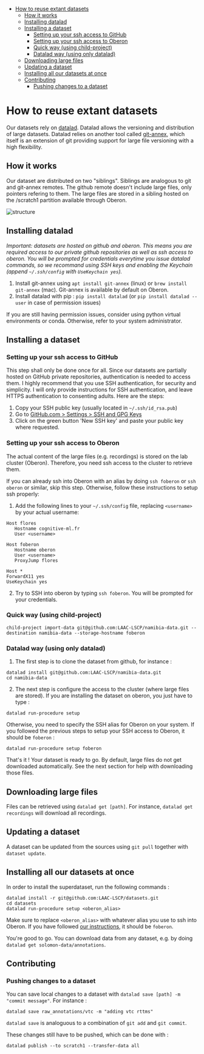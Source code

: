 - [How to reuse extant datasets](#how-to-reuse-extant-datasets)
  - [How it works](#how-it-works)
  - [Installing datalad](#installing-datalad)
  - [Installing a dataset](#installing-a-dataset)
    - [Setting up your ssh access to GitHub](#setting-up-your-ssh-access-to-github)
    - [Setting up your ssh access to Oberon](#setting-up-your-ssh-access-to-oberon)
    - [Quick way (using child-project)](#quick-way-using-child-project)
    - [Datalad way (using only datalad)](#datalad-way-using-only-datalad)
  - [Downloading large files](#downloading-large-files)
  - [Updating a dataset](#updating-a-dataset)
  - [Installing all our datasets at once](#installing-all-our-datasets-at-once)
  - [Contributing](#contributing)
    - [Pushing changes to a dataset](#pushing-changes-to-a-dataset)


# How to reuse extant datasets

Our datasets rely on [datalad](https://www.datalad.org/). Datalad allows the versioning and distribution of large datasets.
Datalad relies on another tool called [git-annex](https://git-annex.branchable.com/), which itself is an extension of git providing support for large file versioning with a high flexibility. 

## How it works

Our dataset are distributed on two "siblings". Siblings are analogous to git and git-annex remotes.
The github remote doesn't include large files, only pointers refering to them. The large files are stored in a sibling hosted on the /scratch1 partition available through Oberon.

![structure](http://laac-lscp.github.io/ChildRecordsData/images/infrastructure.png "Dataset infrastructure")

## Installing datalad

*Important: datasets are hosted on github and oberon. This means you are required access to our private github repositories as well as ssh access to oberon. You will be prompted for credentials everytime you issue datalad commands, so we recommand using SSH keys and enabling the Keychain (append `~/.ssh/config` with `UseKeychain yes`).*

1. Install git-annex using `apt install git-annex` (linux) or `brew install git-annex` (mac). Git-annex is available by default on Oberon.
2. Install datalad with pip : `pip install datalad` (or  `pip install datalad --user` in case of permission issues)

If you are still having permission issues, consider using python virtual environments or conda. Otherwise, refer to your system administrator.

## Installing a dataset

### Setting up your ssh access to GitHub

This step shall only be done once for all.
Since our datasets are partially hosted on GitHub private repositories, authentication is needed to access them. I highly recommend that you use SSH authentication, for security and simplicity. I will only provide instructions for SSH authentication, and leave HTTPS authentication to consenting adults. Here are the steps:

1. Copy your SSH public key (usually located in `~/.ssh/id_rsa.pub`)
2. Go to [GitHub.com > Settings > SSH and GPG Keys](https://github.com/settings/keys)
3. Click on the green button 'New SSH key' and paste your public key where requested.

### Setting up your ssh access to Oberon

The actual content of the large files (e.g. recordings) is stored on the lab cluster (Oberon). Therefore, you need ssh access to the cluster to retrieve them.

If you can already ssh into Oberon with an alias by doing `ssh foberon` or `ssh oberon` or similar, skip this step. Otherwise, follow these instructions to setup ssh properly:

1. Add the following lines to your `~/.ssh/config` file, replacing `<username>` by your actual username:

```
Host flores
   Hostname cognitive-ml.fr
   User <username>

Host foberon
   Hostname oberon
   User <username>
   ProxyJump flores

Host *
ForwardX11 yes
UseKeychain yes
```

2. Try to SSH into oberon by typing `ssh foberon`. You will be prompted for your credentials.

### Quick way (using child-project)

```
child-project import-data git@github.com:LAAC-LSCP/namibia-data.git --destination namibia-data --storage-hostname foberon
```

### Datalad way (using only datalad)

1. The first step is to clone the dataset from github, for instance :

```
datalad install git@github.com:LAAC-LSCP/namibia-data.git
cd namibia-data
```

2. The next step is configure the access to the cluster (where large files are stored). If you are installing the dataset on oberon, you just have to type :

```
datalad run-procedure setup
```

Otherwise, you need to specify the SSH alias for Oberon on your system. If you followed the previous steps to setup your SSH access to Oberon, it should be `foberon` :

```
datalad run-procedure setup foberon
```

That's it ! Your dataset is ready to go. By default, large files do not get downloaded automatically. See the next section for help with downloading those files.

## Downloading large files

Files can be retrieved using `datalad get [path]`. For instance, `datalad get recordings` will download all recordings.

## Updating a dataset

A dataset can be updated from the sources using `git pull` together with `dataset update`.


## Installing all our datasets at once

In order to install the superdataset, run the following commands :

```
datalad install -r git@github.com:LAAC-LSCP/datasets.git
cd datasets
datalad run-procedure setup <oberon_alias>
```

Make sure to replace `<oberon_alias>` with whatever alias you use to ssh into Oberon. If you have followed [our instructions](https://laac-lscp.github.io/ChildRecordsData/REUSE.html#setting-up-your-ssh-access-to-oberon), it should be `foberon`.

You're good to go. You can download data from any dataset, e.g. by doing `datalad get solomon-data/annotations`.

## Contributing

### Pushing changes to a dataset

You can save local changes to a dataset with `datalad save [path] -m "commit message"`. For instance :

```
datalad save raw_annotations/vtc -m "adding vtc rttms"
```

`datalad save` is analoguous to a combination of `git add` and `git commit`.

These changes still have to be pushed, which can be done with :

```
datalad publish --to scratch1 --transfer-data all
```